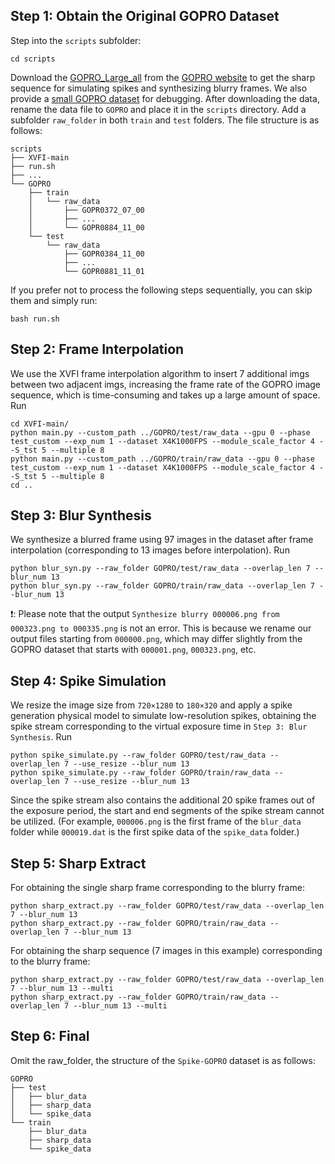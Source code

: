 ## Step 1: Obtain the Original GOPRO Dataset
Step into the  `scripts` subfolder:
```
cd scripts
```

Download the [GOPRO_Large_all](https://drive.google.com/file/d/1rJTmM9_mLCNzBUUhYIGldBYgup279E_f/view) from the [GOPRO website](https://seungjunnah.github.io/Datasets/gopro) to get the sharp sequence for simulating spikes and synthesizing blurry frames. We also provide a [small GOPRO dataset](https://pan.baidu.com/s/1FGqlMFtnL5jwI39I5mNkTw?pwd=1623) for debugging. After downloading the data, rename the data file to `GOPRO` and place it in the `scripts` directory. Add a subfolder `raw_folder` in both `train` and `test` folders. The file structure is as follows:
```
scripts
├── XVFI-main
├── run.sh
├── ...
└── GOPRO
    ├── train
    │   └── raw_data
    │       ├── GOPR0372_07_00
    │       ├── ...
    │       └── GOPR0884_11_00
    └── test
        └── raw_data
            ├── GOPR0384_11_00
            ├── ...
            └── GOPR0881_11_01
```

If you prefer not to process the following steps sequentially, you can skip them and simply run:
```
bash run.sh
```

## Step 2: Frame Interpolation
We use the XVFI frame interpolation algorithm to insert 7 additional imgs between two adjacent imgs, increasing the frame rate of the GOPRO image sequence, which is time-consuming and takes up a large amount of space. Run

```
cd XVFI-main/
python main.py --custom_path ../GOPRO/test/raw_data --gpu 0 --phase test_custom --exp_num 1 --dataset X4K1000FPS --module_scale_factor 4 --S_tst 5 --multiple 8 
python main.py --custom_path ../GOPRO/train/raw_data --gpu 0 --phase test_custom --exp_num 1 --dataset X4K1000FPS --module_scale_factor 4 --S_tst 5 --multiple 8 
cd ..
```
## Step 3: Blur Synthesis
We synthesize a blurred frame using 97 images in the dataset after frame interpolation (corresponding to 13 images before interpolation). Run

```
python blur_syn.py --raw_folder GOPRO/test/raw_data --overlap_len 7 --blur_num 13
python blur_syn.py --raw_folder GOPRO/train/raw_data --overlap_len 7 --blur_num 13
```

❗: Please note that the output `Synthesize blurry 000006.png from 000323.png to 000335.png` is not an error. This is because we rename our output files starting from `000000.png`, which may differ slightly from the GOPRO dataset that starts with `000001.png`, `000323.png`, etc.

## Step 4: Spike Simulation

We resize the image size from `720×1280` to `180×320` and apply a spike generation physical model to simulate low-resolution spikes, obtaining the spike stream corresponding to the virtual exposure time in `Step 3: Blur Synthesis`. Run

```
python spike_simulate.py --raw_folder GOPRO/test/raw_data --overlap_len 7 --use_resize --blur_num 13
python spike_simulate.py --raw_folder GOPRO/train/raw_data --overlap_len 7 --use_resize --blur_num 13
```

Since the spike stream also contains the additional 20 spike frames out of the exposure period, the start and end segments of the spike stream cannot be utilized. (For example, `000006.png` is the first frame of the `blur_data` folder while `000019.dat` is the first spike data of the `spike_data` folder.)

## Step 5: Sharp Extract

For obtaining the single sharp frame corresponding to the blurry frame:

```
python sharp_extract.py --raw_folder GOPRO/test/raw_data --overlap_len 7 --blur_num 13
python sharp_extract.py --raw_folder GOPRO/train/raw_data --overlap_len 7 --blur_num 13
```

For obtaining the sharp sequence (7 images in this example) corresponding to the blurry frame:
```
python sharp_extract.py --raw_folder GOPRO/test/raw_data --overlap_len 7 --blur_num 13 --multi
python sharp_extract.py --raw_folder GOPRO/train/raw_data --overlap_len 7 --blur_num 13 --multi
```

## Step 6: Final
Omit the raw_folder, the structure of the `Spike-GOPRO` dataset is as follows:
```
GOPRO
├── test
│   ├── blur_data
│   ├── sharp_data
│   └── spike_data
└── train
    ├── blur_data
    ├── sharp_data
    └── spike_data
```